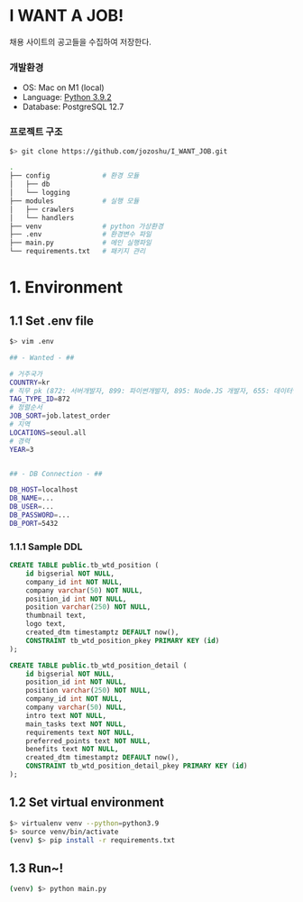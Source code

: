 # I WANT A JOB!
채용 사이트의 공고들을 수집하여 저장한다.

### 개발환경 
- OS: Mac on M1 (local)
- Language: [Python 3.9.2](https://www.python.org/downloads/release/python-392/)
- Database: PostgreSQL 12.7

### 프로젝트 구조
~~~bash
$> git clone https://github.com/jozoshu/I_WANT_JOB.git

.
├── config             # 환경 모듈
│   ├── db
│   └── logging
├── modules            # 실행 모듈
│   ├── crawlers
│   └── handlers
├── venv               # python 가상환경
├── .env               # 환경변수 파일
├── main.py            # 메인 실행파일
└── requirements.txt   # 패키지 관리

~~~

# 1. Environment

## 1.1 Set .env file
~~~bash
$> vim .env

## - Wanted - ##

# 거주국가
COUNTRY=kr
# 직무 pk (872: 서버개발자, 899: 파이썬개발자, 895: Node.JS 개발자, 655: 데이터엔지니어)
TAG_TYPE_ID=872
# 정렬순서
JOB_SORT=job.latest_order
# 지역
LOCATIONS=seoul.all
# 경력
YEAR=3


## - DB Connection - ##

DB_HOST=localhost
DB_NAME=...
DB_USER=...
DB_PASSWORD=...
DB_PORT=5432
~~~

### 1.1.1 Sample DDL
~~~sql
CREATE TABLE public.tb_wtd_position (
    id bigserial NOT NULL,
    company_id int NOT NULL,
    company varchar(50) NOT NULL,
    position_id int NOT NULL,
    position varchar(250) NOT NULL,
    thumbnail text,
    logo text,
    created_dtm timestamptz DEFAULT now(),
    CONSTRAINT tb_wtd_position_pkey PRIMARY KEY (id)
);

CREATE TABLE public.tb_wtd_position_detail (
    id bigserial NOT NULL,
    position_id int NOT NULL,
    position varchar(250) NOT NULL,
    company_id int NOT NULL,
    company varchar(50) NULL,
    intro text NOT NULL,
    main_tasks text NOT NULL,
    requirements text NOT NULL,
    preferred_points text NOT NULL,
    benefits text NOT NULL,
    created_dtm timestamptz DEFAULT now(),
    CONSTRAINT tb_wtd_position_detail_pkey PRIMARY KEY (id)
);
~~~

## 1.2 Set virtual environment
~~~bash
$> virtualenv venv --python=python3.9
$> source venv/bin/activate
(venv) $> pip install -r requirements.txt
~~~

## 1.3 Run~!
~~~bash
(venv) $> python main.py
~~~
